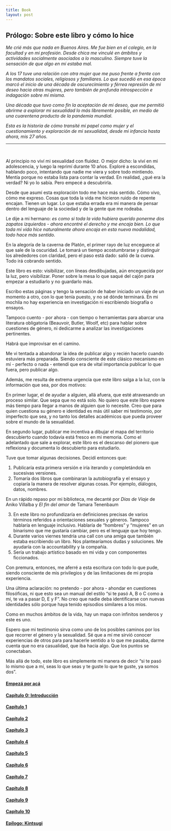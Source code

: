 ```yaml
---
title: Book
layout: post
---
```


## Prólogo: Sobre este libro y cómo lo hice

_Me crié más que nada en Buenos Aires. Me fue bien en el colegio, en la facultad y en mi profesión. Desde chica me vinculé en ámbitos y actividades socialmente asociados a lo masculino. Siempre tuve la sensación de que algo en mí estaba mal._

_A los 17 tuve una relación con otra mujer que me puso frente a frente con los mandatos sociales, religiosos y familiares. Lo que sucedió en esa época marcó el inicio de una década de oscurecimiento y férrea represión de mi deseo hacia otras mujeres, pero también de profunda introspección e indagación sobre mí misma._

_Una década que tuvo como fin la aceptación de mi deseo, que me permitió abrirme a explorar mi sexualidad lo más libremente posible, en medio de una cuarentena producto de la pandemia mundial._

_Esta es la historia de cómo transité mi papel como mujer y el cuestionamiento y exploración de mi sexualidad, desde mi infancia hasta ahora, mis 27 años._

***

 <br>

Al principio no viví mi sexualidad con fluidez. O mejor dicho: la viví en mi adolescencia, y luego la reprimí durante 10 años. Exploré a escondidas, hablando poco, intentando que nadie me viera y sobre todo mintiendo. Mentía porque no estaba lista para contar la verdad. En realidad, ¿qué era la verdad? Ni yo lo sabía. Pero empecé a descubrirla.

Desde que asumí esta exploración todo me hace más sentido. Cómo vivo, cómo me expreso. Cosas que toda la vida me hicieron ruido de repente encajan. Tienen un lugar. Lo que estaba errada era mi manera de pensar dentro del lenguaje de la sociedad y de la gente que me rodeaba.

Le dije a mi hermano: _es como si toda la vida hubiera querido ponerme dos zapatos izquierdos - ahora encontré el derecho y me encaja bien. Lo que toda mi vida hice naturalmente ahora encaja en esta nueva modalidad, todo hace más sentido._

En la alegoría de la caverna de Platón, el primer rayo de luz enceguece al que sale de la oscuridad. Le tomará un tiempo acostumbrarse y distinguir los alrededores con claridad, pero el paso está dado: salió de la cueva. Todo irá cobrando sentido.

Este libro es esto: visibilizar, con líneas desdibujadas, aún enceguecida por la luz, pero visibilizar. Poner sobre la mesa lo que saqué del cajón para empezar a estudiarlo y no guardarlo más.

Escribo estas páginas y tengo la sensación de haber iniciado un viaje de un momento a otro, con lo que tenía puesto, y no sé dónde terminará. En mi mochila no hay experiencia en investigación ni escribiendo biografía o ensayos.

Tampoco cuento - por ahora - con tiempo o herramientas para abarcar una literatura obligatoria (Beauvoir, Butler, Woolf, etc) para hablar sobre cuestiones de género, ni dedicarme a analizar las investigaciones pertinentes.

Habrá que improvisar en el camino.

Me vi tentada a abandonar la idea de publicar algo y recién hacerlo cuando estuviera más preparada. Siendo consciente de este clásico mecanismo en mí - perfecto o nada - entendí que era de vital importancia publicar lo que fuera, pero publicar algo. 

Además, me resulta de extrema urgencia que este libro salga a la luz, con la información que sea, por dos motivos:

En primer lugar, el de ayudar a alguien, allá afuera, que esté atravesando un proceso similar. Que sepa que no está solo. No quiero que este libro espere más tiempo para llegar a manos de alguien que lo necesite. Creo que para quien cuestiona su género e identidad es más útil saber mi testimonio, por imperfecto que sea, y no tanto los detalles académicos que pueda proveer sobre el mundo de la sexualidad.

En segundo lugar, publicar me incentiva a dibujar el mapa del territorio descubierto cuando todavía está fresco en mi memoria. Como el adelantado que sale a explorar, este libro es el descanso del pionero que reflexiona y documenta lo descubierto para estudiarlo.

Tuve que tomar algunas decisiones. Decidí entonces que:



1. Publicaría esta primera versión e iría iterando y completándola en sucesivas versiones.
2. Tomaría dos libros que combinaran la autobiografía y el ensayo y copiaría la manera de resolver algunas cosas. Por ejemplo, diálogos, datos, nombres.

En un rápido repaso por mi biblioteca, me decanté por _Días de Viaje_ de Aniko Villalba y _El fin del amor_ de Tamara Tenenbaum

3. En este libro no profundizaría en definiciones precisas de varios términos referidos a orientaciones sexuales y géneros. Tampoco hablaría en lenguaje inclusivo. Hablaría de “hombres” y “mujeres” en un binarismo que me gustaría cambiar, pero es el lenguaje que hoy tengo.
4. Durante varios viernes tendría una call con una amiga que también estaba escribiendo un libro. Nos plantearíamos dudas y soluciones. Me ayudaría con la accountability y la compañía.
5. Sería un trabajo artístico basado en mi vida y con componentes ficcionados.

Con premura, entonces, me aferré a esta escritura con todo lo que pude, siendo consciente de mis privilegios y de las limitaciones de mi propia experiencia.

Una última aclaración: no pretendo - por ahora - ahondar en cuestiones filosóficas, ni que esto sea un manual del estilo “si te pasó A, B o C como a mí, te va a pasar D, E y F”. No creo que nadie deba identificarse con nuevas identidades sólo porque haya tenido episodios similares a los míos.

Como en muchos ámbitos de la vida, hay un mapa con infinitos senderos y este es uno.

Espero que mi testimonio sirva como uno de los posibles caminos por los que recorrer el género y la sexualidad. Sé que a mí me sirvió conocer experiencias de otros para para hacerle sentido a lo que me pasaba, darme cuenta que no era casualidad, que iba hacia algo. Que los puntos se conectaban.

Más allá de todo, este libro es simplemente mi manera de decir “si te pasó lo mismo que a mí, seas lo que seas y te guste lo que te guste, ya somos dos”.

#### [Empezá por acá](https://youngdel.fi/posts/chapter/2020/10/19/prologo/)
#### [Capítulo 0: Introducción](https://youngdel.fi/posts/chapter/2020/10/19/introduccion/)
#### [Capítulo 1](https://youngdel.fi/posts/chapter/2020/10/19/capitulo-1/)
#### [Capítulo 2](https://youngdel.fi/posts/chapter/2020/10/19/capitulo-2/)
#### [Capítulo 3](https://youngdel.fi/posts/chapter/2020/10/19/capitulo-3/)
#### [Capítulo 4](https://youngdel.fi/posts/chapter/2020/10/19/capitulo-4/)
#### [Capítulo 5](https://youngdel.fi/posts/chapter/2020/10/19/capitulo-5/)
#### [Capítulo 6](https://youngdel.fi/posts/chapter/2020/10/19/capitulo-6/)
#### [Capítulo 7](https://youngdel.fi/posts/chapter/2020/10/19/capitulo-7/)
#### [Capítulo 8](https://youngdel.fi/posts/chapter/2020/10/19/capitulo-8/)
#### [Capítulo 9](https://youngdel.fi/posts/chapter/2020/10/19/capitulo-9/)
#### [Capítulo 10](https://youngdel.fi/posts/chapter/2020/10/19/capitulo-10/)
#### [Epílogo: Kintsugi](https://youngdel.fi/posts/chapter/2020/10/19/epilogo/)
